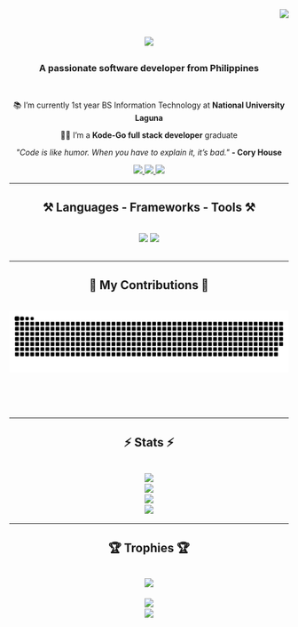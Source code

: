 <img align="right" src="https://visitor-badge.laobi.icu/badge?page_id=AbdulDeBorja09.AbdulDeBorja09" />

<h1 align="center">
    <img src="https://readme-typing-svg.herokuapp.com/?font=Righteous&size=35&center=true&vCenter=true&width=500&height=70&duration=4000&lines=Hi+There!;+I'm+Abdul+Aziz+De+Borja!;" />
</h1>

<h3 align="center">A passionate software developer from Philippines</h3>

<br/>

<div align="center">
 
 📚 I’m currently 1st year BS Information Technology at **National University Laguna**
 
 👨‍🎓 I’m a **Kode-Go full stack developer** graduate

<i>"Code is like humor. When you have to explain it, it’s bad."</i> <b>- Cory House</b>

 </div>
 
<div align="center"> 
  <a href="mailto:abduldb09@gmail.com">
    <img src="https://img.shields.io/badge/Gmail-333333?style=for-the-badge&logo=gmail&logoColor=red" />
  </a>
  <a href="https://www.linkedin.com/in/abdul-de-borja-28aabb293/" target="_blank">
    <img src="https://img.shields.io/badge/LinkedIn-0077B5?style=for-the-badge&logo=linkedin&logoColor=white" target="_blank" />
  </a>
  <a href="https://deborja.vercel.app" target="_blank">
     <img src="https://img.shields.io/badge/Portfolio-FF5722?style=for-the-badge&logo=todoist&logoColor=white" target="_blank" /> 
  </a>
</div>

 <hr/>
 
<h2 align="center">⚒️ Languages - Frameworks - Tools ⚒️</h2>
<br/>
<div align="center">
    <img src="https://skillicons.dev/icons?i=html,css,javascript,bootstrap,tailwind,sass,vscode,github,git" />
    <img src="https://skillicons.dev/icons?i=nodejs,react,nextjs,laravel,php,python,java,mysql,arduino" /><br>
</div>

<br/>
<hr/>

<div align="center">
  <h2>🐍 My Contributions 🐍</h2>
  <br>
  <img alt="snake eating my contributions" src="https://raw.githubusercontent.com/AbdulDeBorja09/AbdulDeBorja09/output/github-contribution-grid-snake.svg" />
  
  <br/><br/><br/>
</div>

<hr/>

<h2 align="center">⚡ Stats ⚡</h2>
<br>
<div align=center>
  <img src="https://github-readme-stats.vercel.app/api?username=AbdulDeBorja09&theme=dark&hide_border=true&include_all_commits=false&count_private=false" /><br/>
  <img src="https://github-readme-streak-stats.herokuapp.com/?user=AbdulDeBorja09&theme=dark&hide_border=true" /><br/>
  <img src="https://github-contributor-stats.vercel.app/api?username=AbdulDeBorja09&limit=5&theme=dark&combine_all_yearly_contributions=true" /><br/>
  <img src="https://github-readme-stats.vercel.app/api/top-langs/?username=AbdulDeBorja09&theme=dark&hide_border=true&include_all_commits=false&count_private=false&layout=compact" />
</div>

<hr/>

<h2 align="center">🏆 Trophies 🏆</h2>
<br>
<div align=center>
  <img src="https://github-profile-trophy.vercel.app/?username=AbdulDeBorja09&theme=alduin&no-frame=true&no-bg=true&margin-w=4" />
  <br><br>
  <img src="https://quotes-github-readme.vercel.app/api?type=horizontal&theme=dark">
  <br>
  <a href="https://paypal.me/AbdulAzizDeBorja"><img src="https://img.shields.io/badge/PayPal-00457C?style=for-the-badge&logo=paypal&logoColor=white"> <a>
</div>

